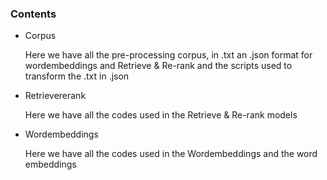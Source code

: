 ### Contents
  * Corpus
  
    Here we have all the pre-processing corpus, in .txt an .json format for wordembeddings and Retrieve & Re-rank and the scripts used to transform the .txt in .json
  * Retrievererank
  
    Here we have all the codes used in the Retrieve & Re-rank models
  * Wordembeddings
  
    Here we have all the codes used in the Wordembeddings and the word embeddings
